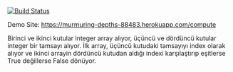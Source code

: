 [![Build Status](https://travis-ci.org/OyaEr/myDemoApp.svg?branch=master)](https://travis-ci.org/OyaEr/myDemoApp)

Demo Site: https://murmuring-depths-88483.herokuapp.com/compute


Birinci ve ikinci kutular integer array alıyor, üçüncü ve dördüncü kutular integer bir tamsayı alıyor.
İlk array, üçüncü kutudaki tamsayıyı index olarak alıyor ve ikinci arrayin dördüncü kutudan aldığı indexi karşılaştırıp eşitlerse True değillerse False dönüyor.
